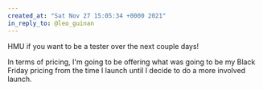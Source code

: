 ```yaml
---
created_at: "Sat Nov 27 15:05:34 +0000 2021"
in_reply_to: @leo_guinan
---
```


HMU if you want to be a tester over the next couple days!

In terms of pricing, I'm going to be offering what was going to be my Black Friday pricing from the time I launch until I decide to do a more involved launch.